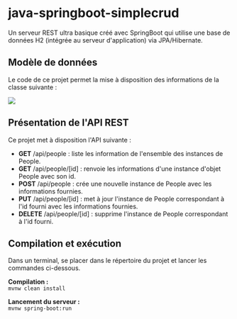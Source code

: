# java-springboot-simplecrud

Un serveur REST ultra basique créé avec SpringBoot qui utilise une base de données H2 (intégrée au serveur d'application) via JPA/Hibernate.

## Modèle de données

Le code de ce projet permet la mise à disposition des informations de la classe suivante :

![](people-class-diagram.png)

## Présentation de l'API REST

Ce projet met à disposition l'API suivante :

 * **GET** /api/people : liste les information de l'ensemble des instances de People.
 * **GET** /api/people/[id] : renvoie les informations d'une instance d'objet People avec son id.
 * **POST** /api/people : crée une nouvelle instance de People avec les informations fournies.
 * **PUT** /api/people/[id] : met à jour l'instance de People correspondant à l'id fourni avec les informations fournies.
 * **DELETE** /api/people/[id] : supprime l'instance de People correspondant à l'id fourni.

## Compilation et exécution

Dans un terminal, se placer dans le répertoire du projet et lancer les commandes ci-dessous.

**Compilation :**  
<code>mvnw clean install</code>

**Lancement du serveur :**  
<code>mvnw spring-boot:run</code>